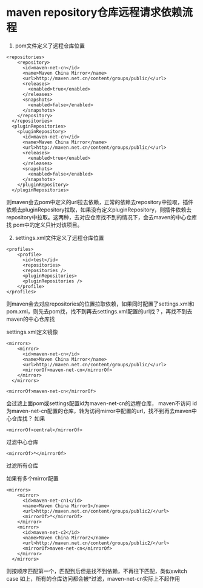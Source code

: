 # maven repository仓库远程请求依赖流程
1. pom文件定义了远程仓库位置

```
<repositories>
    <repository>
      <id>maven-net-cn</id>
      <name>Maven China Mirror</name>
      <url>http://maven.net.cn/content/groups/public/</url>
      <releases>
        <enabled>true</enabled>
      </releases>
      <snapshots>
        <enabled>false</enabled>
      </snapshots>
    </repository>
  </repositories>
  <pluginRepositories>
    <pluginRepository>
      <id>maven-net-cn</id>
      <name>Maven China Mirror</name>
      <url>http://maven.net.cn/content/groups/public/</url>
      <releases>
        <enabled>true</enabled>
      </releases>
      <snapshots>
        <enabled>false</enabled>
      </snapshots>    
    </pluginRepository>
  </pluginRepositories>
```
则maven会去pom中定义的url拉去依赖，正常的依赖去repository中拉取，插件依赖去pluginRepository拉取，如果没有定义pluginRepository，则插件依赖去repository中拉取。这两种，去对应仓库找不到的情况下，会去maven的中心仓库找
pom中的定义只针对该项目。

2. settings.xml文件定义了远程仓库位置
```
<profiles>
    <profile>
      <id>test</id>
      <repositories>
      <repositories />
      <pluginRepositories>
      <pluginRepositories />
    </profile>
</profiles>
```
则maven会去对应repositories的位置拉取依赖，如果同时配置了settings.xml和pom.xml，则先去pom找，找不到再去settings.xml配置的url找？，再找不到去maven的中心仓库找

settings.xml定义镜像
```
<mirrors>
    <mirror>
      <id>maven-net-cn</id>
      <name>Maven China Mirror</name>
      <url>http://maven.net.cn/content/groups/public/</url>
      <mirrorOf>maven-net-cn</mirrorOf>
    </mirror>
  </mirrors>
```
```
<mirrorOf>maven-net-cn</mirrorOf> 
```
会过滤上面pom或settings配置id为maven-net-cn的远程仓库， maven不访问 id为maven-net-cn配置的仓库，转为访问mirror中配置的url，找不到再去maven中心仓库找？
如果
```
<mirrorOf>central</mirrorOf> 
```
过滤中心仓库
```
<mirrorOf>*</mirrorOf> 
```
过滤所有仓库

如果有多个mirror配置
```
<mirrors>
    <mirror>
      <id>maven-net-cn1</id>
      <name>Maven China Mirror1</name>
      <url>http://maven.net.cn/content/groups/public2/</url>
      <mirrorOf>*</mirrorOf>
    </mirror>
    <mirror>
      <id>maven-net-c2</id>
      <name>Maven China Mirror2</name>
      <url>http://maven.net.cn/content/groups/public2/</url>
      <mirrorOf>maven-net-cn</mirrorOf>
    </mirror>
  </mirrors>
```
则按顺序匹配第一个，匹配到后但是找不到依赖，不再往下匹配，类似switch case
如上，所有的仓库访问都会被<mirrorOf>*</mirrorOf>过滤，<mirrorOf>maven-net-cn</mirrorOf>实际上不起作用

